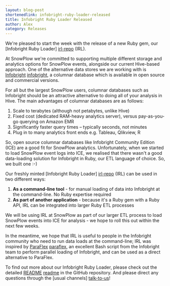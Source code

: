 ```yaml
---
layout: blog-post
shortenedlink: infobright-ruby-loader-released
title: Infobright Ruby Loader Released
author: Alex
category: Releases
---
```


We're pleased to start the week with the release of a new Ruby gem, our [Infobright Ruby Loader] [irl-repo] (IRL).

At SnowPlow we're committed to supporting multiple different storage and analytics options for SnowPlow
events, alongside our current Hive-based approach. One of the alternative data stores we are working with
is [Infobright] [infobright], a columnar database which is available in open source and commercial versions.

For all but the largest SnowPlow users, columnar databases such as Infobright should be an attractive
alternative to doing all of your analysis in Hive. The main advantages of columnar databases are as follows:

1. Scale to terabytes (although not petabytes, unlike Hive)
2. Fixed cost (dedicated RAM-heavy analytics server), versus pay-as-you-go querying on Amazon EMR
3. Significantly faster query times – typically seconds, not minutes
4. Plug in to many analytics front ends e.g. Tableau, Qlikview, R

So, open source columnar databases like Infobright Community Edition (ICE) are a good fit for SnowPlow analytics.
Unfortunately, when we started to load SnowPlow event logs into ICE, we realised that there wasn't a good
data-loading solution for Infobright in Ruby, our ETL language of choice. So, we built one :-)

Our freshly minted [Infobright Ruby Loader] [irl-repo] (IRL) can be used in two different ways:

1. **As a command-line tool** - for manual loading of data into Infobright at the command-line. No Ruby expertise required
2. **As part of another application** - because it's a Ruby gem with a Ruby API, IRL can be integrated into larger Ruby ETL processes

We will be using IRL at SnowPlow as part of our larger ETL process to load SnowPlow events into ICE for analysis - we hope
to roll this out within the next few weeks.

In the meantime, we hope that IRL is useful to people in the Infobright community who need to run data loads at the
command-line; IRL was inspired by [ParaFlex] [paraflex], an excellent Bash script from the Infobright team to perform
parallel loading of Infobright, and can be used as a direct alternative to ParaFlex.

To find out more about our Infobright Ruby Loader, please check out the detailed [README] [readme] in the GitHub repository.
And please direct any questions through the [usual channels] [talk-to-us]!

[irl-repo]: https://github.com/snowplow/infobright-ruby-loader
[infobright]: http://www.infobright.org/
[paraflex]: http://www.infobright.org/Blog/Entry/unscripted/
[readme]: https://github.com/snowplow/infobright-ruby-loader/blob/master/README.md
[talk-to-us]: https://github.com/snowplow/snowplow/wiki/Talk-to-us